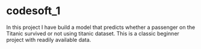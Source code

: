 # codesoft_1
In this project  I have build a model that predicts whether a passenger on the Titanic survived or not using titanic dataset. This is a classic beginner project with readily available data.
